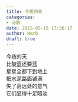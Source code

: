 ```yaml
---  
title: 今夜的天  
categories:  
- 诗歌  
date: 2015-05-15 17:36:17  
author: Herb  
draft: true
---  
```

今夜的天  
比靛蓝还要蓝  
星星全都下到地上  
把水泥路面铺满  
失了高远处的意气  
它们显得十足暗淡